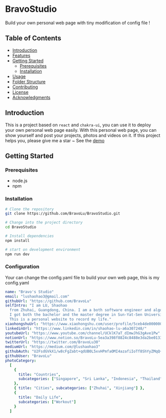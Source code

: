 # BravoStudio

Build your own personal web page with tiny modification of config file !

## Table of Contents

- [Introduction](#introduction)
- [Features](#features)
- [Getting Started](#getting-started)
  - [Prerequisites](#prerequisites)
  - [Installation](#installation)
- [Usage](#usage)
- [Folder Structure](#folder-structure)
- [Contributing](#contributing)
- [License](#license)
- [Acknowledgments](#acknowledgments)

## Introduction

This is a project based on `react` and `chakra-ui`, you can use it to deploy your own personal web page easily. With this personal web page, you can show yourself and post your projects, photos and videos on it. If this project helps you, please give me a star ~  See the [demo](https://www.bravolu.cn)

## Getting Started

### Prerequisites

* node.js
* npm

### Installation

```bash
# Clone the repository
git clone https://github.com/BravoLu/BravoStudio.git

# Change into the project directory
cd BravoStudio

# Install dependencies
npm install

# start on development environment
npm run dev
```

### Configuration

Your can change the config.yaml file to build your own web page, this is my config.yaml
```yaml
name: "Bravo's Studio"
email: "lushaohao3@gmail.com"
githubUrl: "https://github.com/BravoLu"
selfIntro: "I am LU, Shaohao
  from Zhuhai, Guangdong, China. I am a both software engineer and algorithm engineer.
  I got both the bachelor and the master degree in Sun-Yat-Sen University.
  This is a personal website to record my life."
xiaohongshuUrl: "https://www.xiaohongshu.com/user/profile/5ceb4de00000000011033330"
linkedinUrl: "https://www.linkedin.com/in/shaohao-lu-a6a307248/"
youtubeUrl: "https://www.youtube.com/channel/UCklK7aT_dImwJhG3gAve1Pw"
notionUrl: "https://www.notion.so/BravoLu-5ea3a398f8824c8488e3da2be0133ff4?pvs=4"
twitterUrl: "https://twitter.com/BravoLu30"
mediumUrl: "https://medium.com/@lushaohao3"
githubAuth: "U2FsdGVkX1/w8cFgZabt+qdUB0L5xvHPmfaOMI4azafiIoTf8ShYyZMqQ+c7iOnns2UUKxzCdf3uGQFVLPb0vA=="
githubUser: "BravoLu"
photoCategory:
  [
    {
      title: "Countries",
      subcategories: ["Singapore", "Sri Lanka", "Indonesia", "Thailand"],
    },
    { title: "Cities", subcategories: ["Zhuhai", "Xinjiang"] },
    {
      title: "Daily Life",
      subcategories: ["Workout"]  
    }
  ]
```
